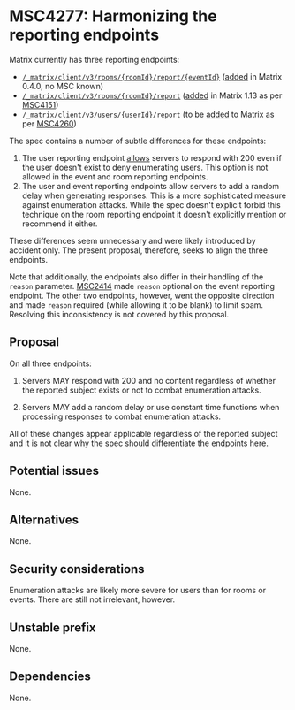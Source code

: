 # MSC4277: Harmonizing the reporting endpoints

Matrix currently has three reporting endpoints:

- [`/_matrix/client/v3/rooms/{roomId}/report/{eventId}`] ([added] in Matrix
  0.4.0, no MSC known)
- [`/_matrix/client/v3/rooms/{roomId}/report`] ([added][1] in Matrix 1.13 as per
  [MSC4151])
- `/_matrix/client/v3/users/{userId}/report` (to be [added][2] to Matrix as per
  [MSC4260])

The spec contains a number of subtle differences for these endpoints:

1.  The user reporting endpoint [allows] servers to respond with 200 even if the
    user doesn't exist to deny enumerating users. This option is not allowed in
    the event and room reporting endpoints.
2.  The user and event reporting endpoints allow servers to add a random delay
    when generating responses. This is a more sophisticated measure against
    enumeration attacks. While the spec doesn't explicit forbid this technique
    on the room reporting endpoint it doesn't explicitly mention or recommend it
    either.

These differences seem unnecessary and were likely introduced by accident only.
The present proposal, therefore, seeks to align the three endpoints.

Note that additionally, the endpoints also differ in their handling of the
`reason` parameter. [MSC2414] made `reason` optional on the event reporting
endpoint. The other two endpoints, however, went the opposite direction and made
`reason` required (while allowing it to be blank) to limit spam. Resolving this
inconsistency is not covered by this proposal.

## Proposal

On all three endpoints:

1.  Servers MAY respond with 200 and no content regardless of whether the
    reported subject exists or not to combat enumeration attacks.

2.  Servers MAY add a random delay or use constant time functions when
    processing responses to combat enumeration attacks.

All of these changes appear applicable regardless of the reported subject and it
is not clear why the spec should differentiate the endpoints here.

## Potential issues

None.

## Alternatives

None.

## Security considerations

Enumeration attacks are likely more severe for users than for rooms or events.
There are still not irrelevant, however.

## Unstable prefix

None.

## Dependencies

None.

  [`/_matrix/client/v3/rooms/{roomId}/report/{eventId}`]: https://spec.matrix.org/v1.13/client-server-api/#post_matrixclientv3roomsroomidreporteventid
  [added]: https://github.com/matrix-org/matrix-spec-proposals/pull/1264
  [`/_matrix/client/v3/rooms/{roomId}/report`]: https://spec.matrix.org/v1.13/client-server-api/#post_matrixclientv3roomsroomidreport
  [1]: https://github.com/matrix-org/matrix-spec/pull/1938
  [MSC4151]: https://github.com/matrix-org/matrix-spec-proposals/pull/4151
  [2]: https://github.com/matrix-org/matrix-spec/pull/2093
  [MSC4260]: https://github.com/matrix-org/matrix-spec-proposals/pull/4260
  [allows]: https://github.com/matrix-org/matrix-spec-proposals/pull/4260/files#diff-cbb17920e2617e7a20ab0838879675f7aa70e828f0263a3cfa5f4c53913ce5f7R34-R35
  [MSC2414]: https://github.com/matrix-org/matrix-spec-proposals/pull/2414
